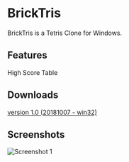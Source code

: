 # BrickTris
BrickTris is a Tetris Clone for Windows.


## Features
High Score Table


## Downloads
[version 1.0 (20181007 - win32)](https://sourceforge.net/projects/bricktris/files/BrickTris_1.0/BrickTris_1.0_bin.zip/download)


## Screenshots

![Screenshot 1](https://i.postimg.cc/m2vYmJFP/bricktris1.jpg "Screenshot 1")
